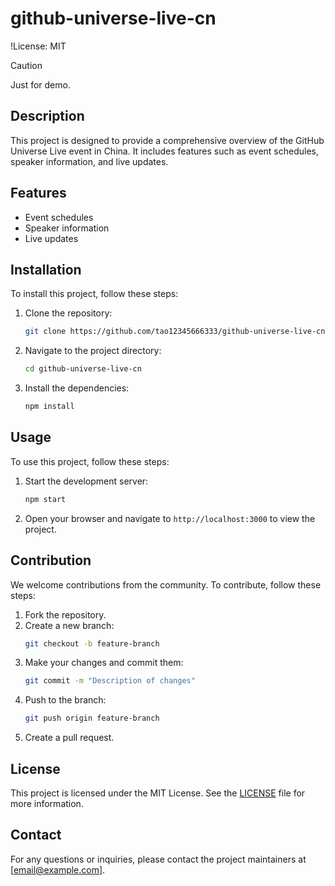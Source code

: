 # github-universe-live-cn

!License: MIT

> [!CAUTION]
> Just for demo.

## Description

This project is designed to provide a comprehensive overview of the GitHub Universe Live event in China. It includes features such as event schedules, speaker information, and live updates.

## Features

- Event schedules
- Speaker information
- Live updates

## Installation

To install this project, follow these steps:

1. Clone the repository:
   ```bash
   git clone https://github.com/tao12345666333/github-universe-live-cn.git
   ```
2. Navigate to the project directory:
   ```bash
   cd github-universe-live-cn
   ```
3. Install the dependencies:
   ```bash
   npm install
   ```

## Usage

To use this project, follow these steps:

1. Start the development server:
   ```bash
   npm start
   ```
2. Open your browser and navigate to `http://localhost:3000` to view the project.

## Contribution

We welcome contributions from the community. To contribute, follow these steps:

1. Fork the repository.
2. Create a new branch:
   ```bash
   git checkout -b feature-branch
   ```
3. Make your changes and commit them:
   ```bash
   git commit -m "Description of changes"
   ```
4. Push to the branch:
   ```bash
   git push origin feature-branch
   ```
5. Create a pull request.

## License

This project is licensed under the MIT License. See the [LICENSE](LICENSE) file for more information.

## Contact

For any questions or inquiries, please contact the project maintainers at [email@example.com].
